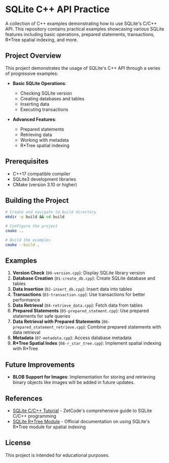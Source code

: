 # SQLite C++ API Practice

A collection of C++ examples demonstrating how to use SQLite's C/C++ API. This repository contains practical examples showcasing various SQLite features including basic operations, prepared statements, transactions, R*Tree spatial indexing, and more.

## Project Overview

This project demonstrates the usage of SQLite's C++ API through a series of progressive examples:

- **Basic SQLite Operations**:
  - Checking SQLite version
  - Creating databases and tables
  - Inserting data
  - Executing transactions
  
- **Advanced Features**:
  - Prepared statements
  - Retrieving data
  - Working with metadata
  - R*Tree spatial indexing

## Prerequisites

- C++17 compatible compiler
- SQLite3 development libraries
- CMake (version 3.10 or higher)

## Building the Project

```bash
# Create and navigate to build directory
mkdir -p build && cd build

# Configure the project
cmake ..

# Build the examples
cmake --build .
```

## Examples

1. **Version Check** (`00-version.cpp`): Display SQLite library version
2. **Database Creation** (`01-create_db.cpp`): Create SQLite database and tables
3. **Data Insertion** (`02-insert_db.cpp`): Insert data into tables
4. **Transactions** (`03-transaction.cpp`): Use transactions for better performance
5. **Data Retrieval** (`04-retrieve_data.cpp`): Fetch data from tables
6. **Prepared Statements** (`05-prepared_statment.cpp`): Use prepared statements for safe queries
7. **Data Retrieval with Prepared Statements** (`06-prepared_statement_retrieve.cpp`): Combine prepared statements with data retrieval
8. **Metadata** (`07-metadata.cpp`): Access database metadata
9. **R*Tree Spatial Index** (`08-r_star_tree.cpp`): Implement spatial indexing with R*Tree

## Future Improvements

- **BLOB Support for Images**: Implementation for storing and retrieving binary objects like images will be added in future updates.

## References

- [SQLite C/C++ Tutorial](https://zetcode.com/db/sqlitec/) - ZetCode's comprehensive guide to SQLite C/C++ programming
- [SQLite R*Tree Module](https://www.sqlite.org/rtree.html) - Official documentation on using SQLite's R*Tree module for spatial indexing

## License

This project is intended for educational purposes.
